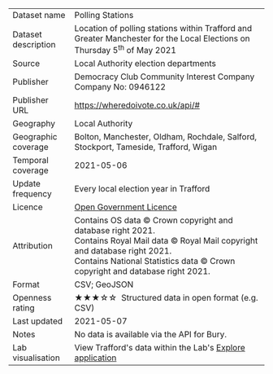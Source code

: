 <table>
<tr>
	<td>Dataset name</td>
	<td>Polling Stations</td>
</tr>
<tr>
	<td>Dataset description</td>
	<td>Location of polling stations within Trafford and Greater Manchester for the Local Elections on Thursday 5<sup>th</sup> of May 2021</td>
</tr>
<tr>
	<td>Source</td>
	<td>Local Authority election departments</td>
</tr>
<tr>
	<td>Publisher</td>
	<td>Democracy Club Community Interest Company Company No: 0946122</td>
</tr>
<tr>
	<td>Publisher URL</td>
	<td><a href="https://wheredoivote.co.uk/api/#">https://wheredoivote.co.uk/api/#</a></td>
</tr>
<tr>
	<td>Geography</td>
	<td>Local Authority</td>
</tr>
<tr>
	<td>Geographic coverage</td>
	<td>Bolton, Manchester, Oldham, Rochdale, Salford, Stockport, Tameside, Trafford, Wigan</td>
</tr>
<tr>
	<td>Temporal coverage</td>
	<td>2021-05-06</td>
</tr>
<tr>
	<td>Update frequency</td>
	<td>Every local election year in Trafford</td>
</tr>
<tr>
	<td>Licence</td>
	<td><a href="http://www.nationalarchives.gov.uk/doc/open-government-licence/version/3/">Open Government Licence</a></td>
</tr>
<tr>
	<td>Attribution</td>
	<td>Contains OS data &copy; Crown copyright and database right 2021.<br />Contains Royal Mail data &copy; Royal Mail copyright and database right 2021.<br />Contains National Statistics data &copy; Crown copyright and database right 2021.</td>
</tr>
<tr>
	<td>Format</td>
	<td>CSV; GeoJSON</td>
</tr>
<tr>
	<td>Openness rating</td>
	<td>&#9733&#9733&#9733&#9734&#9734&nbsp; Structured data in open format (e.g. CSV)</td>
</tr>
<tr>
	<td>Last updated</td>
	<td>2021-05-07</td>
</tr>
<tr>
	<td>Notes</td>
	<td>No data is available via the API for Bury.</td>
</tr>
<tr>
	<td>Lab visualisation</td>
	<td>View Trafford's data within the Lab's <a href="https://www.trafforddatalab.io/maps/explore/index.html?dataset=polling_stations">Explore application</a></td>
</tr>
</table>
